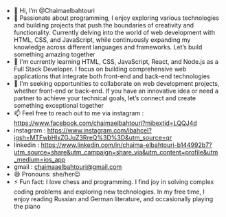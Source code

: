 - 👋 Hi, I’m @Chaimaelbahtouri
- 👀 Passionate about programming, I enjoy exploring various technologies and building projects that push the boundaries of creativity and functionality. Currently delving into the world of web development with HTML, CSS, and JavaScript, while continuously expanding my knowledge across different languages and frameworks. Let’s build something amazing together
- 🌱 I'm currently learning HTML, CSS, JavaScript, React, and Node.js as a Full Stack Developer. I focus on building comprehensive web applications that integrate both front-end and back-end technologies
- 💞️ I'm seeking opportunities to collaborate on web development projects, whether front-end or back-end. If you have an innovative idea or need a partner to achieve your technical goals, let’s connect and create something exceptional together
- 📫 Feel free to reach out to me via instagram : https://www.facebook.com/chaimaelbahtouri?mibextid=LQQJ4d
-    instagram : https://www.instagram.com/ibahcel?igsh=MTFwbHlxZGJuZ3RreQ%3D%3D&utm_source=qr
-    linkedin : https://www.linkedin.com/in/chaima-elbahtouri-b144992b7?utm_source=share&utm_campaign=share_via&utm_content=profile&utm_medium=ios_app
-    gmail : chaimaaelbahtouri@gmail.com
- 😄 Pronouns: she/her😉
- ⚡ Fun fact: I love chess and programming. I find joy in solving complex coding problems and exploring new technologies. In my free time, I enjoy reading Russian and German literature, and occasionally playing the piano


<!---
Chaimaelbahtouri/Chaimaelbahtouri is a ✨ special ✨ repository because its `README.md` (this file) appears on your GitHub profile.
You can click the Preview link to take a look at your changes.
--->
